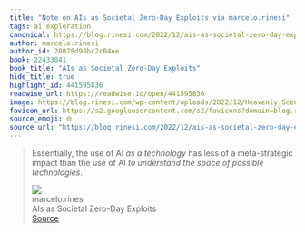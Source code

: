```yaml
---
title: "Note on AIs as Societal Zero-Day Exploits via marcelo.rinesi"
tags: ai exploration
canonical: https://blog.rinesi.com/2022/12/ais-as-societal-zero-day-exploits/
author: marcelo.rinesi
author_id: 28078d98bc2c04ee
book: 22433841
book_title: "AIs as Societal Zero-Day Exploits"
hide_title: true
highlight_id: 441595836
readwise_url: https://readwise.io/open/441595836
image: https://blog.rinesi.com/wp-content/uploads/2022/12/Heavenly_Scene_with_the_Gods_of_Olympus_Surrounding_a_Chess_Board_Poseidon_and_Pan_Below_MET_DP875896.jpg
favicon_url: https://s2.googleusercontent.com/s2/favicons?domain=blog.rinesi.com
source_emoji: 🌐
source_url: "https://blog.rinesi.com/2022/12/ais-as-societal-zero-day-exploits/#:~:text=Essentially%2C%20the%20use,of%20possible%20technologies*."
---
```


> Essentially, the use of AI *as a technology* has less of a meta-strategic impact than the use of AI *to understand the space of possible technologies*.
> <div class="quoteback-footer"><div class="quoteback-avatar"><img class="mini-favicon" src="https://s2.googleusercontent.com/s2/favicons?domain=blog.rinesi.com"></div><div class="quoteback-metadata"><div class="metadata-inner"><span style="display:none">FROM:</span><div aria-label="marcelo.rinesi" class="quoteback-author"> marcelo.rinesi</div><div aria-label="AIs as Societal Zero-Day Exploits" class="quoteback-title"> AIs as Societal Zero-Day Exploits</div></div></div><div class="quoteback-backlink"><a target="_blank" aria-label="go to the full text of this quotation" rel="noopener" href="https://blog.rinesi.com/2022/12/ais-as-societal-zero-day-exploits/#:~:text=Essentially%2C%20the%20use,of%20possible%20technologies*." class="quoteback-arrow"> Source</a></div></div>